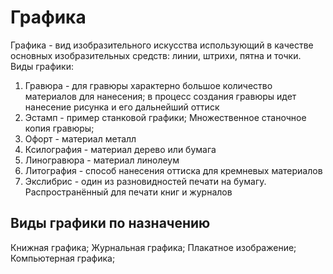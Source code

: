 # Графика
Графика - вид изобразительного искусства использующий в качестве основных изобразительных средств: линии, штрихи, пятна и точки.
Виды графики:
1. Гравюра - для гравюры характерно большое количество материалов для нанесения; в процесс создания гравюры идет нанесение рисунка и его дальнейший оттиск
2. Эстамп -  пример станковой графики; Множественное станочное копия гравюры; 
3. Офорт - материал металл
4. Ксилография - материал дерево или бумага
5. Линогравюра - материал линолеум
6. Литография - способ нанесения оттиска для кремневых материалов
7. Экслибрис - один из разновидностей печати на бумагу. Распространённый для печати книг и журналов
## Виды графики по назначению
Книжная графика; Журнальная графика; Плакатное изображение; Компьютерная графика; 


